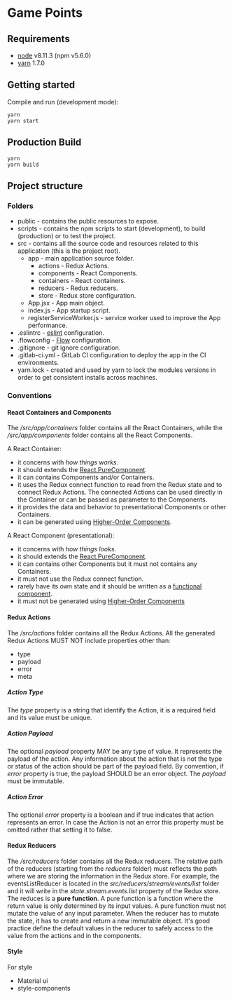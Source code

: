 # Game Points

## Requirements

* [node](https://nodejs.org/en/) v8.11.3 (npm v5.6.0)
* [yarn](https://yarnpkg.com/en/) 1.7.0


## Getting started

Compile and run (development mode):

```
yarn
yarn start
```

## Production Build

```
yarn
yarn build
```

## Project structure

### Folders

* public - contains the public resources to expose.
* scripts - contains the npm scripts to start (development), to build (production)
  or to test the project.
* src - contains all the source code and resources related to this application
  (this is the project root).
  * app - main application source folder.
    * actions - Redux Actions.
    * components - React Components.
    * containers - React containers.
    * reducers - Redux reducers.
    * store - Redux store configuration.
  * App.jsx - App main object.
  * index.js - App startup script.
  * registerServiceWorker.js - service worker used to improve the App performance.
* .eslintrc - [eslint](http://eslint.org/docs/user-guide/configuring) configuration.
* .flowconfig - [Flow](https://flow.org/) configuration.
* .gitignore - git ignore configuration.
* .gitlab-ci.yml - GitLab CI configuration to deploy the app in the CI environments.
* yarn.lock - created and used by yarn to lock the modules versions
  in order to get consistent installs across machines.

### Conventions

#### React Containers and Components

The _/src/app/containers_ folder contains all the React Containers,
while the _/src/app/components_ folder contains all the React Components.

A React Container:

* it concerns with _how things works_.
* it should extends the
  [React.PureComponent](https://facebook.github.io/react/docs/react-api.html#react.purecomponent).
* it can contains Components and/or Containers.
* it uses the Redux connect function to read from the Redux state and to connect Redux Actions.
  The connected Actions can be used directly in the Container
  or can be passed as parameter to the Components.
* it provides the data and behavior to presentational Components or other Containers.
* it can be generated using
  [Higher-Order Components](https://facebook.github.io/react/docs/higher-order-components.html).

A React Component (presentational):

* it concerns with _how things looks_.
* it should extends the
  [React.PureComponent](https://facebook.github.io/react/docs/react-api.html#react.purecomponent).
* it can contains other Components but it must not contains any Containers.
* it must not use the Redux connect function.
* rarely have its own state and it should be written as a
  [functional component](https://facebook.github.io/react/blog/2015/10/07/react-v0.14.html#stateless-functional-components).
* it must not be generated using
  [Higher-Order Components](https://facebook.github.io/react/docs/higher-order-components.html)

#### Redux Actions

The _/src/actions_ folder contains all the Redux Actions.
All the generated Redux Actions MUST NOT include properties other than:
* type
* payload
* error
* meta

##### Action Type

The _type_ property is a string that identify the Action,
it is a required field and its value must be unique.

##### Action Payload

The optional _payload_ property MAY be any type of value.
It represents the payload of the action.
Any information about the action that is not the type or status of the action
should be part of the payload field.
By convention, if _error_ property is true, the payload SHOULD be an error object.
The _payload_ must be immutable.

##### Action Error

The optional _error_ property is a boolean and if true indicates that action represents an error.
In case the Action is not an error this property must be omitted rather that setting it to false.


#### Redux Reducers

The _/src/reducers_ folder contains all the Redux reducers.
The relative path of the reducers (starting from the _reducers_ folder)
must reflects the path where we are storing the information in the Redux store.
For example, the eventsListReducer is located in the _src/reducers/stream/events/list_ folder
and it will write in the  _state.stream.events.list_ property of the Redux store.
The reduces is a **pure function**.
A pure function is a function where the return value is only determined by its input values.
A pure function must not mutate the value of any input parameter.
When the reducer has to mutate the state, it has to create and return a new immutable object.
It's good practice define the default values in the reducer to safely access to the value from
the actions and in the components.

#### Style

For style 

* Material ui
* style-components
